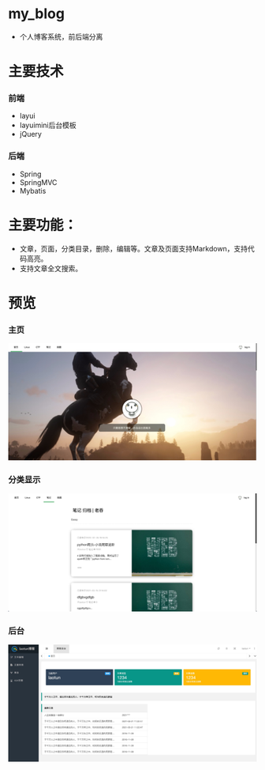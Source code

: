 # my_blog
- 个人博客系统，前后端分离

# 主要技术
### 前端
- layui
- layuimini后台模板
- jQuery

### 后端
- Spring
- SpringMVC
- Mybatis

# 主要功能：
- 文章，页面，分类目录，删除，编辑等。文章及页面支持Markdown，支持代码高亮。
- 支持文章全文搜索。


# 预览
### 主页
![index-demo](src/main/webapp/icon/index-demo.png)

### 分类显示
![classify-demo](src/main/webapp/icon/classify-demo.png)

### 后台
![classify-demo](src/main/webapp/icon/back-index.png)
